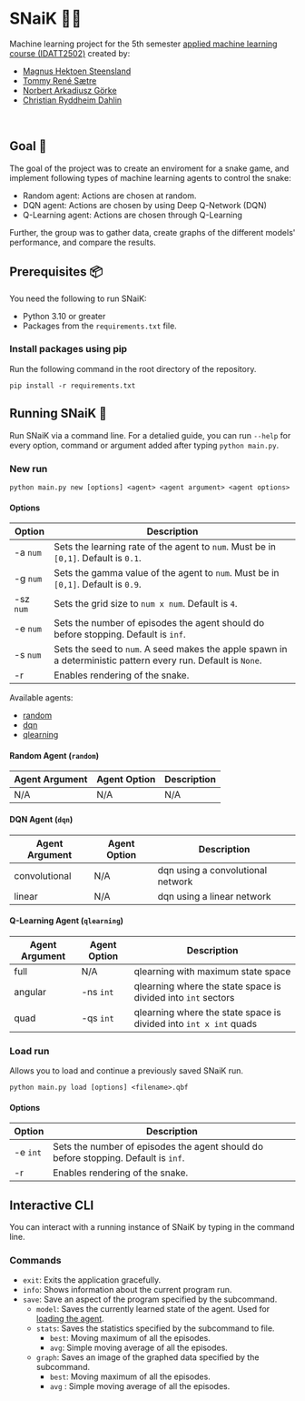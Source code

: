 # SNaiK 🤖🐍
Machine learning project for the 5th semester [applied machine learning course (IDATT2502)](https://www.ntnu.no/studier/emner/IDATT2502) created by:
 * [Magnus Hektoen Steensland](https://github.com/magsteen)
 * [Tommy René Sætre](https://github.com/tomrsae)
 * [Norbert Arkadiusz Görke](https://github.com/norgor)
 * [Christian Ryddheim Dahlin](https://github.com/chrisryda)

<br >

## Goal 🥅
The goal of the project was to create an enviroment for a snake game, and implement following types of machine learning agents to control the snake:

* Random agent: Actions are chosen at random.
* DQN agent: Actions are chosen by using Deep Q-Network (DQN)
* Q-Learning agent: Actions are chosen through Q-Learning

Further, the group was to gather data, create graphs of the different models' performance, and compare the results.

## Prerequisites 📦
You need the following to run SNaiK:
 * Python 3.10 or greater
 * Packages from the `requirements.txt` file.

### Install packages using pip
Run the following command in the root directory of the repository.
```
pip install -r requirements.txt
```

## Running SNaiK 🏃
Run SNaiK via a command line. For a detalied guide, you can run `--help` for every option, command or argument added after typing `python main.py`.

### New run
```
python main.py new [options] <agent> <agent argument> <agent options>  
```

#### Options
|  Option | Description  |
|---|---|
| -a `num`|  Sets the learning rate of the agent to `num`. Must be in `[0,1]`. Default is `0.1`.|
| -g  `num`|  Sets the gamma value of the agent to `num`. Must be in `[0,1]`. Default is `0.9`.|
|  -sz `num`|  Sets the grid size to `num x num`. Default is `4`. |
|  -e `num`| Sets the number of episodes the agent should do before stopping. Default is `inf`. |
|  -s `num` |  Sets the seed to `num`. A seed makes the apple spawn in a deterministic pattern every run. Default is `None`. |
|  -r | Enables rendering of the snake. |

Available agents:
 * [random](#random-agent-random)
 * [dqn](#dqn-agent-dqn)
 * [qlearning](#q-learning-agent-qlearning)

#### Random Agent (`random`)
| Agent Argument  | Agent Option  | Description |
|---|---|---|
| N/A  | N/A | N/A |

#### DQN Agent (`dqn`)
| Agent Argument  | Agent Option  | Description |
|---|---|---|
| convolutional  | N/A | dqn using a convolutional network |
| linear  | N/A | dqn using a linear network |

#### Q-Learning Agent (`qlearning`)
| Agent Argument  | Agent Option  | Description |
|---|---|---|
| full  | N/A | qlearning with maximum state space |
| angular  | -ns `int` | qlearning where the state space is divided into `int` sectors |
| quad  | -qs `int`|  qlearning where the state space is divided into `int x int` quads |

### Load run
Allows you to load and continue a previously saved SNaiK run.
```
python main.py load [options] <filename>.qbf
```
#### Options
|  Option | Description  |
|---|---|
|  -e `int`| Sets the number of episodes the agent should do before stopping. Default is `inf`. |
|  -r | Enables rendering of the snake. |

## Interactive CLI
You can interact with a running instance of SNaiK by typing in the command line.

### Commands
 * `exit`: Exits the application gracefully.
 * `info`: Shows information about the current program run.
 * `save`: Save an aspect of the program specified by the subcommand.
   * `model`: Saves the currently learned state of the agent. Used for [loading the agent](#load-run).
   * `stats`: Saves the statistics specified by the subcommand to file.
     * `best`: Moving maximum of all the episodes.
     * `avg`: Simple moving average of all the episodes.
   * `graph`: Saves an image of the graphed data specified by the subcommand.
     * `best`: Moving maximum of all the episodes.
     * `avg` : Simple moving average of all the episodes.
